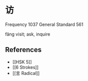 # 访
Frequency 1037
General Standard 561

fǎng
visit; ask, inquire

## References
- [[HSK 5]]
- [[6 Strokes]]
- [[言 Radical]]